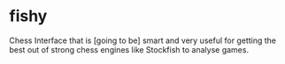 fishy
=====

Chess Interface that is [going to be] smart and very useful for getting the best out of strong chess engines like Stockfish to analyse games.